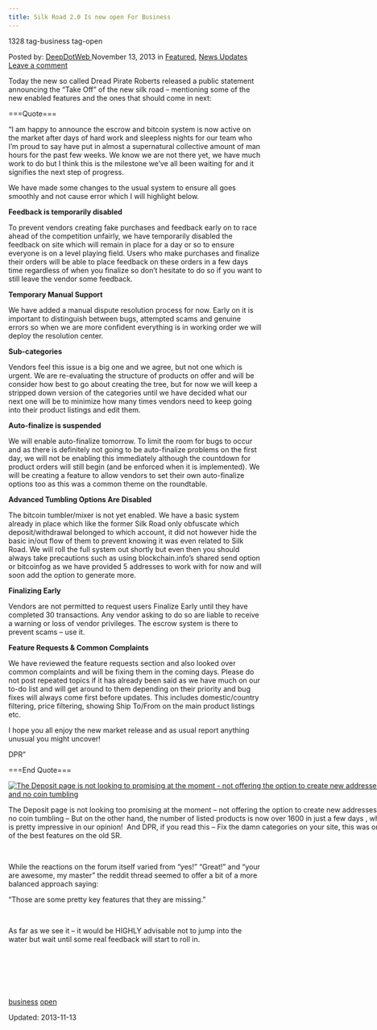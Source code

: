 ```yaml
---
title: Silk Road 2.0 Is now open For Business
---
```

1328 tag-business tag-open 

<span>Posted by: <a href="https://www.deepdotweb.com/author/admin/" title="">DeepDotWeb </a></span>
<span>November 13, 2013</span>
<span>in <a href="https://www.deepdotweb.com/category/deepdot-news/" rel="category tag">Featured</a>, <a href="https://www.deepdotweb.com/category/news-updates/" rel="category tag">News Updates</a></span>
<span><a href="https://www.deepdotweb.com/2013/11/13/silk-road-2-0-is-now-open-for-business/#respond">Leave a comment</a></span>


<p>Today the new so called Dread Pirate Roberts released a public statement announcing the &#8220;Take Off&#8221; of the new silk road &#8211; mentioning some of the new enabled features and the ones that should come in next:</p>
<p>===Quote===</p>
<p>&#8220;I am happy to announce the escrow and bitcoin system is now active on the market after days of hard work and sleepless nights for our team who I&#8217;m proud to say have put in almost a supernatural collective amount of man hours for the past few weeks. We know we are not there yet, we have much work to do but I think this is the milestone we&#8217;ve all been waiting for and it signifies the next step of progress.</p>
<p>We have made some changes to the usual system to ensure all goes smoothly and not cause error which I will highlight below.</p>
<p><strong>Feedback is temporarily disabled</strong></p>
<p>To prevent vendors creating fake purchases and feedback early on to race ahead of the competition unfairly, we have temporarily disabled the feedback on site which will remain in place for a day or so to ensure everyone is on a level playing field. Users who make purchases and finalize their orders will be able to place feedback on these orders in a few days time regardless of when you finalize so don&#8217;t hesitate to do so if you want to still leave the vendor some feedback.</p>
<p><strong>Temporary Manual Support</strong></p>
<p>We have added a manual dispute resolution process for now. Early on it is important to distinguish between bugs, attempted scams and genuine errors so when we are more confident everything is in working order we will deploy the resolution center.</p>
<p><strong>Sub-categories</strong></p>
<p>Vendors feel this issue is a big one and we agree, but not one which is urgent. We are re-evaluating the structure of products on offer and will be consider how best to go about creating the tree, but for now we will keep a stripped down version of the categories until we have decided what our next one will be to minimize how many times vendors need to keep going into their product listings and edit them.</p>
<p><strong>Auto-finalize is suspended</strong></p>
<p>We will enable auto-finalize tomorrow. To limit the room for bugs to occur and as there is definitely not going to be auto-finalize problems on the first day, we will not be enabling this immediately although the countdown for product orders will still begin (and be enforced when it is implemented). We will be creating a feature to allow vendors to set their own auto-finalize options too as this was a common theme on the roundtable.</p>
<p><strong>Advanced Tumbling Options Are Disabled</strong></p>
<p>The bitcoin tumbler/mixer is not yet enabled. We have a basic system already in place which like the former Silk Road only obfuscate which deposit/withdrawal belonged to which account, it did not however hide the basic in/out flow of them to prevent knowing it was even related to Silk Road. We will roll the full system out shortly but even then you should always take precautions such as using blockchain.info&#8217;s shared send option or bitcoinfog as we have provided 5 addresses to work with for now and will soon add the option to generate more.</p>
<p><strong>Finalizing Early</strong></p>
<p>Vendors are not permitted to request users Finalize Early until they have completed 30 transactions. Any vendor asking to do so are liable to receive a warning or loss of vendor privileges. The escrow system is there to prevent scams &#8211; use it.</p>
<p><strong>Feature Requests &amp; Common Complaints</strong></p>
<p>We have reviewed the feature requests section and also looked over common complaints and will be fixing them in the coming days. Please do not post repeated topics if it has already been said as we have much on our to-do list and will get around to them depending on their priority and bug fixes will always come first before updates. This includes domestic/country filtering, price filtering, showing Ship To/From on the main product listings etc.</p>
<p>I hope you all enjoy the new market release and as usual report anything unusual you might uncover!</p>
<p>DPR&#8221;</p>
<p>===End Quote===</p>
<div id="attachment_1330" style="width: 763px" class="wp-caption aligncenter"><a href="/imgs/2013/11/depositsilkroad2.jpg"><img class="size-full wp-image-1330 " alt="The Deposit page is not looking to promising at the moment - not offering the option to create new addresses and no coin tumbling" src="/imgs/2013/11/depositsilkroad2.jpg" width="753" height="643" srcset="/imgs/2013/11/depositsilkroad2.jpg 753w, /imgs/2013/11/depositsilkroad2-300x256.jpg 300w" sizes="(max-width: 753px) 100vw, 753px" /></a><p class="wp-caption-text">The Deposit page is not looking too promising at the moment &#8211; not offering the option to create new addresses and no coin tumbling &#8211; But on the other hand, the number of listed products is now over 1600 in just a few days , which is pretty impressive in our opinion!  And DPR, if you read this &#8211; Fix the damn categories on your site, this was one of the best features on the old SR.</p></div>
<p>&nbsp;</p>
<p>While the reactions on the forum itself varied from &#8220;yes!&#8221; &#8220;Great!&#8221; and &#8220;your are awesome, my master&#8221; the reddit thread seemed to offer a bit of a more balanced approach saying:</p>
<div>
<div>
<p>&#8220;Those are some pretty key features that they are missing.&#8221;</p>
<p>&nbsp;</p>
<p>As far as we see it &#8211; it would be HIGHLY advisable not to jump into the water but wait until some real feedback will start to roll in.</p>
</div>
</div>
<p>&nbsp;</p>
<p>&nbsp;</p>
<p>&nbsp;</p>
</div>
 <a href="https://www.deepdotweb.com/tag/business/" rel="tag">business</a> <a href="https://www.deepdotweb.com/tag/open/" rel="tag">open</a> 

Updated: 2013-11-13